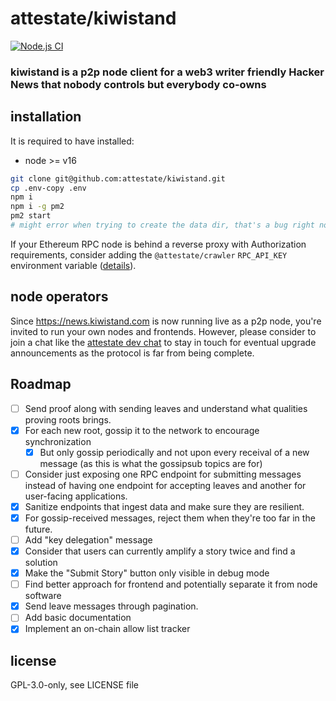 # attestate/kiwistand

[![Node.js CI](https://github.com/attestate/kiwistand/actions/workflows/node.js.yml/badge.svg)](https://github.com/attestate/kiwistand/actions/workflows/node.js.yml)

### kiwistand is a p2p node client for a web3 writer friendly Hacker News that nobody controls but everybody co-owns

## installation

It is required to have installed:

- node >= v16

```bash
git clone git@github.com:attestate/kiwistand.git
cp .env-copy .env
npm i
npm i -g pm2
pm2 start
# might error when trying to create the data dir, that's a bug right now, just run it again
```

If your Ethereum RPC node is behind a reverse proxy with Authorization
requirements, consider adding the `@attestate/crawler` `RPC_API_KEY`
environment variable
([details](https://attestate.com/crawler/main/configuration.html#environment-variables)).

## node operators

Since https://news.kiwistand.com is now running live as a p2p node, you're
invited to run your own nodes and frontends. However, please consider to join a
chat like the [attestate dev chat](https://t.me/attestate) to stay in touch for
eventual upgrade announcements as the protocol is far from being complete.

## Roadmap

- [ ] Send proof along with sending leaves and understand what qualities
  proving roots brings.
- [x] For each new root, gossip it to the network to encourage synchronization
  - [x] But only gossip periodically and not upon every receival of a new
    message (as this is what the gossipsub topics are for)
- [ ] Consider just exposing one RPC endpoint for submitting messages instead
  of having one endpoint for accepting leaves and another for user-facing
  applications.
- [x] Sanitize endpoints that ingest data and make sure they are resilient.
- [x] For gossip-received messages, reject them when they're too far in the
  future.
- [ ] Add "key delegation" message
- [x] Consider that users can currently amplify a story twice and find a
  solution
- [x] Make the "Submit Story" button only visible in debug mode
- [ ] Find better approach for frontend and potentially separate it from node
  software
- [x] Send leave messages through pagination.
- [ ] Add basic documentation
- [x] Implement an on-chain allow list tracker

## license

GPL-3.0-only, see LICENSE file
